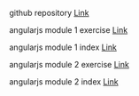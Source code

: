 github repository
[Link](https://github.com/maskator/angularjs)

angularjs module 1 exercise [Link](https://maskator.github.io/angularjs/module1/)

angularjs module 1 index 
[Link](https://github.com/maskator/angularjs/blob/master/module1/index.html)

angularjs module 2 exercise [Link](https://maskator.github.io/angularjs/module2/)


angularjs module 2 index 
[Link](https://github.com/maskator/angularjs/blob/master/module2/index.html)


